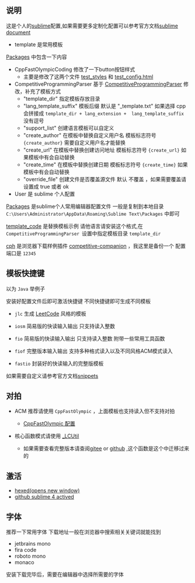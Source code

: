 ## 说明

这是个人的[sublime](https://www.sublimetext.com/)配置,如果需要更多定制化配置可以参考官方文档[sublime document](https://docs.sublimetext.io/)

- template 是常用模板

  

[Packages](./Packages) 中包含一下内容

- CppFastOlympicCoding 修改了一下button按钮样式
  - 主要是修改了这两个文件 [test_styles](/Packages\CppFastOlympicCoding\Highlight\test_styles.css) 和 [test_config.html](/Packages\CppFastOlympicCoding\Highlight\test_config.html)
- CompetitiveProgrammingParser 基于 [CompetitiveProgrammingParser](https://github.com/codeuniverse101/CompetitiveProgrammingParser) 修改，补充了模板方式 
  - "template_dir" 指定模板存放目录
  - "lang_template_suffix" 模板后缀 默认是 "_template.txt" 如果选择 cpp 会拼接成 `template_dir + lang_extension +  lang_template_suffix  `  没有逗号
  - "support_list" 创建语言模板可以自定义
  - "create_author" 在模板中替换自定义用户名 模板标志符号 `{create_author}` 需要自定义用户名才能替换
  - "create_url" 在模板中替换创建访问地址 模板标志符号 `{create_url}` 如果模板中有会自动替换
  - "create_time" 在模板中替换创建日期 模板标志符号 `{create_time}` 如果模板中有会自动替换
  - "override_file"  创建文件是否覆盖源文件 默认 不覆盖 ，如果需要覆盖请设置成 true 或者 ok
- User 是 sublime 个人配置



[Packages](./Packages) 是sublime个人常用编辑器配置文件 一般是复制到本地目录 `C:\Users\Administrator\AppData\Roaming\Sublime Text\Packages` 中即可



[template_code](./template_code) 是替换模板示例 请他语言请安装这个格式,在 `CompetitiveProgrammingParser `设置中指定模板目录 `template_dir`



[cph](./cph) 是浏览器下载样例插件 [competitive-companion](https://github.com/jmerle/competitive-companion) ，我这里是备份一个 配置端口是 `12345`

## 模板快捷键

以为 `Java` 举例子



安装好配置文件后即可激活快捷键 不同快捷键即可生成不同模板

- `jlc` 生成 [LeetCode](https://leetcode.cn) 风格的模板

- `iosm` 简易版的快读输入输出 只支持读入整数
- `fio` 简易版的快读输入输出  只支持读入整数 附带一些常用工具函数
- `fiof` 完整版本输入输出 支持多种格式读入以及不同风格ACM模式读入
- `fastio` 封装好的快读输入的完整版模板



如果需要自定义请参考官方文档[snippets](https://docs.sublimetext.io/guide/extensibility/snippets.html)

## 对拍

- ACM 推荐请使用 `CppFastOlympic` ，上面模板也支持读入但不支持对拍
  - [CppFastOlympic 配置](https://verytoolz.com/blog/06a6e6743a/)

- 核心函数模式请使用 [_LCUtil](./_LCUtil.java) 
  - 如果需要查看完整版本请查阅[gitee](https://gitee.com/wuxin0011/LeetCode) or [github](https://github.com/wuxin0011/LeetCode) ,这个函数是这个中迁移过来的

## 激活

- [hexed(opens new window)](https://hexed.it/)
- [github sublime 4 actived](https://gist.github.com/skoqaq/3f3e8f28e23c881143cef9cf49d821ff)



## 字体

推荐一下常用字体 下载地址一般在浏览器中搜索相关关键词就能找到

- jetbrains mono
- fira code
- roboto mono
- monaco

安装下载完毕后，需要在编辑器中选择所需要的字体